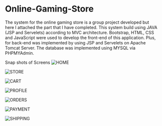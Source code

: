 # Online-Gaming-Store
The system for the online gaming store is a group project developed but here I attached the part that I have completed. This system build using JAVA  (JSP and Servelets) according to MVC architecture. Bootstrap, HTML, CSS and JavaScript were used to develop the front-end of this application. Plus, for back-end was implemented by using JSP and Servelets on Apache Tomcat Server. The database was implemented using MYSQL via PHPMYAdmin. 

Snap shots of Screens
![HOME](https://user-images.githubusercontent.com/63807534/165897937-2cebd43f-d24a-426d-aa8f-562e7ea73d09.png)

![STORE](https://user-images.githubusercontent.com/63807534/165898222-82fdb228-db9e-4f52-846d-0dd42e6f5f76.png)

![CART](https://user-images.githubusercontent.com/63807534/165898643-2ce0fcfa-fe4a-4745-a528-693235d7eee5.png)

![PROFILE](https://user-images.githubusercontent.com/63807534/165898140-5a841940-d343-4d32-827c-9474f716be6a.png)

![ORDERS](https://user-images.githubusercontent.com/63807534/165898104-0c374419-f3fe-48ee-8535-c8461a8c90ae.png)

![PAYMENT](https://user-images.githubusercontent.com/63807534/165898195-ec7620cf-d3c1-4320-bde8-3e3a050b5703.png)

![SHIPPING](https://user-images.githubusercontent.com/63807534/165898182-69ca5a2f-a53b-4561-878b-11842abebd53.png)
